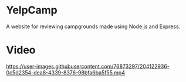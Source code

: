 # YelpCamp
A website for reviewing campgrounds made using Node.js and Express.


# Video


https://user-images.githubusercontent.com/76873297/204122936-0c5d2354-dea8-4339-8376-98bfa6ba5f55.mp4

